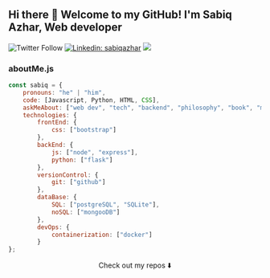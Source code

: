 ## Hi there 👋 Welcome to my GitHub! I'm Sabiq Azhar, Web developer

![Twitter Follow](https://img.shields.io/twitter/follow/starkinnutshell?style=social)
[![Linkedin: sabiqazhar](https://img.shields.io/badge/-sabiq-blue?style=flat-square&logo=Linkedin&logoColor=white&link=https://https://www.linkedin.com/in/sabiq-azhar-prayoga-58b1a8191/)](https://www.linkedin.com/in/sabiq-azhar-prayoga-58b1a8191/)
![](https://visitor-badge.glitch.me/badge?page_id=sabiqazhat.sabiqazhar)

### aboutMe.js

```javascript
const sabiq = {
    pronouns: "he" | "him",
    code: [Javascript, Python, HTML, CSS],
    askMeAbout: ["web dev", "tech", "backend", "philosophy", "book", "music"],
    technologies: {
        frontEnd: {
            css: ["bootstrap"]
        },
        backEnd: {
            js: ["node", "express"],
            python: ["flask"]
        },
        versionControl: {
            git: ["github"]
        },
        dataBase: {
            SQL: ["postgreSQL", "SQLite"],
            noSQL: ["mongooDB"]
        },
        devOps: {
            containerization: ["docker"]
        }
};
```

<p align="center">
Check out my repos ⬇️  
</p>
